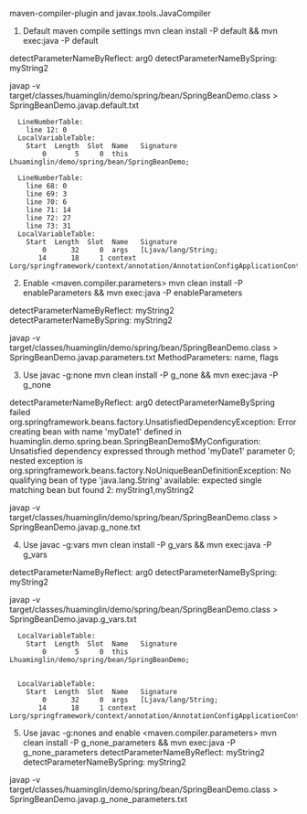 maven-compiler-plugin and javax.tools.JavaCompiler

1. Default maven compile settings
mvn clean install -P default && mvn exec:java -P default

detectParameterNameByReflect: arg0
detectParameterNameBySpring: myString2

javap -v target/classes/huaminglin/demo/spring/bean/SpringBeanDemo.class > SpringBeanDemo.javap.default.txt

      LineNumberTable:
        line 12: 0
      LocalVariableTable:
        Start  Length  Slot  Name   Signature
            0       5     0  this   Lhuaminglin/demo/spring/bean/SpringBeanDemo;

      LineNumberTable:
        line 68: 0
        line 69: 3
        line 70: 6
        line 71: 14
        line 72: 27
        line 73: 31
      LocalVariableTable:
        Start  Length  Slot  Name   Signature
            0      32     0  args   [Ljava/lang/String;
           14      18     1 context   Lorg/springframework/context/annotation/AnnotationConfigApplicationContext;

2. Enable <maven.compiler.parameters>
mvn clean install -P enableParameters && mvn exec:java -P enableParameters

detectParameterNameByReflect: myString2
detectParameterNameBySpring: myString2

javap -v target/classes/huaminglin/demo/spring/bean/SpringBeanDemo.class > SpringBeanDemo.javap.parameters.txt
MethodParameters: name, flags

3. Use javac -g:none
mvn clean install -P g_none && mvn exec:java -P g_none

detectParameterNameByReflect: arg0
detectParameterNameBySpring failed
org.springframework.beans.factory.UnsatisfiedDependencyException: Error creating bean with name 'myDate1' defined in huaminglin.demo.spring.bean.SpringBeanDemo$MyConfiguration: Unsatisfied dependency expressed through method 'myDate1' parameter 0; nested exception is org.springframework.beans.factory.NoUniqueBeanDefinitionException: No qualifying bean of type 'java.lang.String' available: expected single matching bean but found 2: myString1,myString2

javap -v target/classes/huaminglin/demo/spring/bean/SpringBeanDemo.class > SpringBeanDemo.javap.g_none.txt

4. Use javac -g:vars
mvn clean install -P g_vars && mvn exec:java -P g_vars

detectParameterNameByReflect: arg0
detectParameterNameBySpring: myString2

javap -v target/classes/huaminglin/demo/spring/bean/SpringBeanDemo.class > SpringBeanDemo.javap.g_vars.txt

      LocalVariableTable:
        Start  Length  Slot  Name   Signature
            0       5     0  this   Lhuaminglin/demo/spring/bean/SpringBeanDemo;


      LocalVariableTable:
        Start  Length  Slot  Name   Signature
            0      32     0  args   [Ljava/lang/String;
           14      18     1 context   Lorg/springframework/context/annotation/AnnotationConfigApplicationContext;

5. Use javac -g:nones and enable <maven.compiler.parameters>
mvn clean install -P g_none_parameters && mvn exec:java -P g_none_parameters
detectParameterNameByReflect: myString2
detectParameterNameBySpring: myString2

javap -v target/classes/huaminglin/demo/spring/bean/SpringBeanDemo.class > SpringBeanDemo.javap.g_none_parameters.txt
